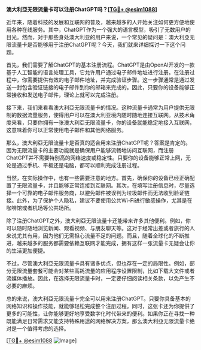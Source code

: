 **澳大利亞无限流量卡可以注册ChatGPT吗？[[TG💪+ @esim1088](https://t.me/s/esim1088)]**

近年来，随着科技的发展和互联网的普及，越来越多的人开始关注如何更方便地使用各种在线服务。其中，ChatGPT作为一个强大的语言模型，吸引了无数用户的目光。然而，对于那些身处澳大利亚的用户来说，一个常见的疑问是：澳大利亞无限流量卡是否能够用于注册ChatGPT呢？今天，我们就来详细探讨一下这个问题。

首先，我们需要了解ChatGPT的基本注册流程。ChatGPT是由OpenAI开发的一款基于人工智能的语言处理工具，它允许用户通过电子邮件地址进行注册。在注册过程中，你需要提供有效的电子邮件地址，并完成验证步骤。这一步骤通常是通过发送一封包含验证链接的电子邮件到你的邮箱来完成的。因此，只要你的设备能够正常接收和发送电子邮件，理论上就可以完成注册。

接下来，我们来看看澳大利亞无限流量卡的情况。这种流量卡通常为用户提供无限制的数据流量服务，使得用户可以在澳大利亚境内随时随地连接互联网。从技术角度来看，只要你拥有一张澳大利亞无限流量卡，你的设备就能稳定地接入互联网，这意味着你可以正常使用电子邮件和其他网络服务。

那么，澳大利亞无限流量卡是否真的适合用来注册ChatGPT呢？答案是肯定的。因为无限流量卡的主要功能就是确保用户能够流畅地访问互联网，而注册ChatGPT并不需要特别高的网络速度或稳定性。只要你的设备能够正常上网，无论是通过手机、平板还是电脑，都可以顺利完成注册过程。

当然，在实际操作中，也有一些需要注意的地方。首先，确保你的设备已经正确配置了无限流量卡，并且能够正常连接到互联网。其次，在填写注册信息时，尽量选择一个可靠的电子邮件服务商，以避免邮件被误判为垃圾邮件而无法收到验证链接。此外，为了保护个人隐私，建议不要使用公共Wi-Fi进行敏感操作，尤其是在咖啡馆或者机场等公共场所。

除了注册ChatGPT之外，澳大利亞无限流量卡还能带来许多其他便利。例如，你可以随时随地浏览新闻、观看视频、与朋友聊天等。这对于经常出差或者旅行的人来说尤其有用，因为他们无需担心流量不足的问题。而且，随着全球化的不断推进，越来越多的服务都需要依赖互联网才能完成，拥有这样一张流量卡无疑会让你的生活更加便捷。

不过，尽管澳大利亞无限流量卡具有诸多优点，但也存在一定的局限性。例如，部分无限流量套餐可能会对某些高耗流量的应用程序设置限制，比如下载大文件或者流媒体播放。因此，在选择无限流量卡时，一定要仔细阅读相关条款，以免产生不必要的麻烦。

总的来说，澳大利亞无限流量卡完全可以用来注册ChatGPT。只要你具备基本的网络知识和操作技能，就能够轻松完成整个注册过程。同时，这张卡还为你提供了更多的可能性，让你能够更好地享受数字化时代带来的便利。如果你正在寻找一种既能满足日常需求又能支持特殊用途的网络解决方案，那么澳大利亞无限流量卡绝对是一个值得考虑的选择。

[[TG💪+ @esim1088](https://t.me/s/esim1088) ![Image](https://i.postimg.cc/4NQfJmqS/Snipaste-2025-05-13-00-14-12.png)]